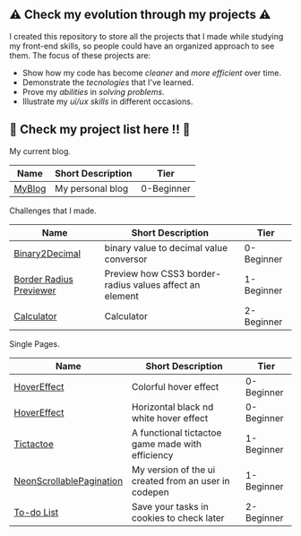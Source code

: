 ## ⚠️ **Check my evolution through my projects** ⚠️

I created this repository to store all the projects that I made while studying my front-end skills, so people could have an organized approach to see them. The focus of these projects are:
- Show how my code has become *cleaner* and *more efficient* over time.
- Demonstrate the *tecnologies* that I've learned.
- Prove my *abilities* in *solving problems*.
- Illustrate my *ui/ux skills* in different occasions.

## 📑 **Check my project list here !!** 📑

My current blog.

| Name                                                                              | Short Description                                          | Tier       |
| --------------------------------------------------------------------------------- | ---------------------------------------------------------- | ---------- |
| [MyBlog](./blog)                                                                  | My personal blog                                           | 0-Beginner |

Challenges that I made.

| Name                                                                              | Short Description                                          | Tier       |
| --------------------------------------------------------------------------------- | ---------------------------------------------------------- | ---------- |
| [Binary2Decimal](./challenges/binary2decimal)                                     | binary value to decimal value conversor                    | 0-Beginner |
| [Border Radius Previewer](./challenges/border_radius_previewer)                   | Preview how CSS3 border-radius values affect an element    | 1-Beginner |
| [Calculator](./challenges/calculator)                                             | Calculator                                                 | 2-Beginner |

Single Pages.

| Name                                                                              | Short Description                                          | Tier       |
| --------------------------------------------------------------------------------- | ---------------------------------------------------------- | ---------- |
| [HoverEffect](./singlePages/hoverEffect/hoverEffect1)                             | Colorful hover effect                                      | 0-Beginner |
| [HoverEffect](./singlePages/hoverEffect/hoverEffect2)                             | Horizontal black nd white hover effect                     | 0-Beginner |
| [Tictactoe](./singlePages/games/tictactoe)                                        | A functional tictactoe game made with efficiency           | 1-Beginner |
| [NeonScrollablePagination](./singlePages/neonScrollablePagination)                | My version of the ui created from an user in codepen       | 1-Beginner |
| [To-do List](./singlePages/to-doPage)                                             | Save your tasks in cookies to check later                  | 2-Beginner |


